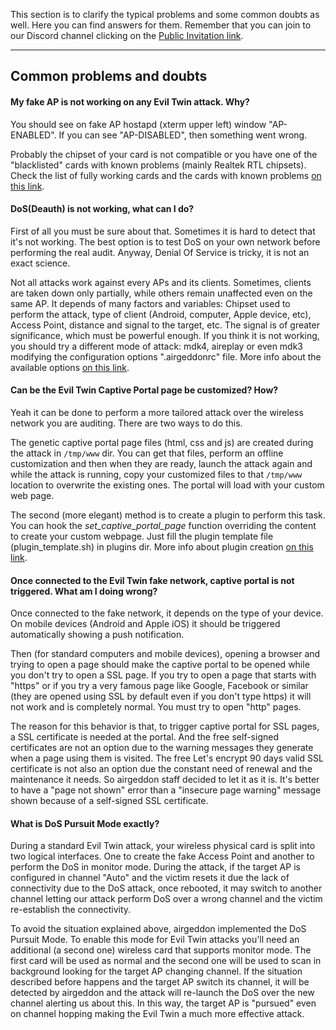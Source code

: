 This section is to clarify the typical problems and some common doubts as well. Here you can find answers for them. Remember that you can join to our Discord channel clicking on the [Public Invitation link](https://discord.gg/sQ9dgt9).

____

## Common problems and doubts

#### My fake AP is not working on any Evil Twin attack. Why?

You should see on fake AP hostapd (xterm upper left) window "AP-ENABLED". If you can see "AP-DISABLED", then something went wrong.

Probably the chipset of your card is not compatible or you have one of the "blacklisted" cards with known problems (mainly Realtek RTL chipsets). Check the list of fully working cards and the cards with known problems [on this link](https://github.com/v1s1t0r1sh3r3/airgeddon/wiki/Cards%20and%20Chipsets).

#### DoS(Deauth) is not working, what can I do?

First of all you must be sure about that. Sometimes it is hard to detect that it's not working. The best option is to test DoS on your own network before performing the real audit. Anyway, Denial Of Service is tricky, it is not an exact science.

Not all attacks work against every APs and its clients. Sometimes, clients are taken down only partially, while others remain unaffected even on the same AP. It depends of many factors and variables: Chipset used to perform the attack, type of client (Android, computer, Apple device, etc), Access Point, distance and signal to the target, etc. The signal is of greater significance, which must be powerful enough. If you think it is not working, you should try a different mode of attack: mdk4, aireplay or even mdk3 modifying the configuration options ".airgeddonrc" file. More info about the available options [on this link](https://github.com/v1s1t0r1sh3r3/airgeddon/wiki/Options).

#### Can be the Evil Twin Captive Portal page be customized? How?

Yeah it can be done to perform a more tailored attack over the wireless network you are auditing. There are two ways to do this.

The genetic captive portal page files (html, css and js) are created during the attack in `/tmp/www` dir. You can get that files, perform an offline customization and then when they are ready, launch the attack again and while the attack is running, copy your customized files to that `/tmp/www` location to overwrite the existing ones. The portal will load with your custom web page.

The second (more elegant) method is to create a plugin to perform this task. You can hook the _set_captive_portal_page_ function overriding the content to create your custom webpage. Just fill the plugin template file (plugin_template.sh) in plugins dir. More info about plugin creation [on this link](https://github.com/v1s1t0r1sh3r3/airgeddon/wiki/Plugins%20System).

#### Once connected to the Evil Twin fake network, captive portal is not triggered. What am I doing wrong?

Once connected to the fake network, it depends on the type of your device. On mobile devices (Android and Apple iOS) it should be triggered automatically showing a push notification.

Then (for standard computers and mobile devices), opening a browser and trying to open a page should make the captive portal to be opened while you don't try to open a SSL page. If you try to open a page that starts with "https" or if you try a very famous page like Google, Facebook or similar (they are opened using SSL by default even if you don't type https) it will not work and is completely normal. You must try to open "http" pages.

The reason for this behavior is that, to trigger captive portal for SSL pages, a SSL certificate is needed at the portal. And the free self-signed certificates are not an option due to the warning messages they generate when a page using them is visited. The free Let's encrypt 90 days valid SSL certificate is not also an option due the constant need of renewal and the maintenance it needs. So airgeddon staff decided to let it as it is. It's better to have a "page not shown" error than a "insecure page warning" message shown because of a self-signed SSL certificate.

#### What is DoS Pursuit Mode exactly?

During a standard Evil Twin attack, your wireless physical card is split into two logical interfaces. One to create the fake Access Point and another to perform the DoS in monitor mode. During the attack, if the target AP is configured in channel "Auto" and the victim resets it due the lack of connectivity due to the DoS attack, once rebooted, it may switch to another channel letting our attack perform DoS over a wrong channel and the victim re-establish the connectivity.

To avoid the situation explained above, airgeddon implemented the DoS Pursuit Mode. To enable this mode for Evil Twin attacks you'll need an additional (a second one) wireless card that supports monitor mode. The first card will be used as normal and the second one will be used to scan in background looking for the target AP changing channel. If the situation described before happens and the target AP switch its channel, it will be detected by airgeddon and the attack will re-launch the DoS over the new channel alerting us about this. In this way, the target AP is "pursued" even on channel hopping making the Evil Twin a much more effective attack.